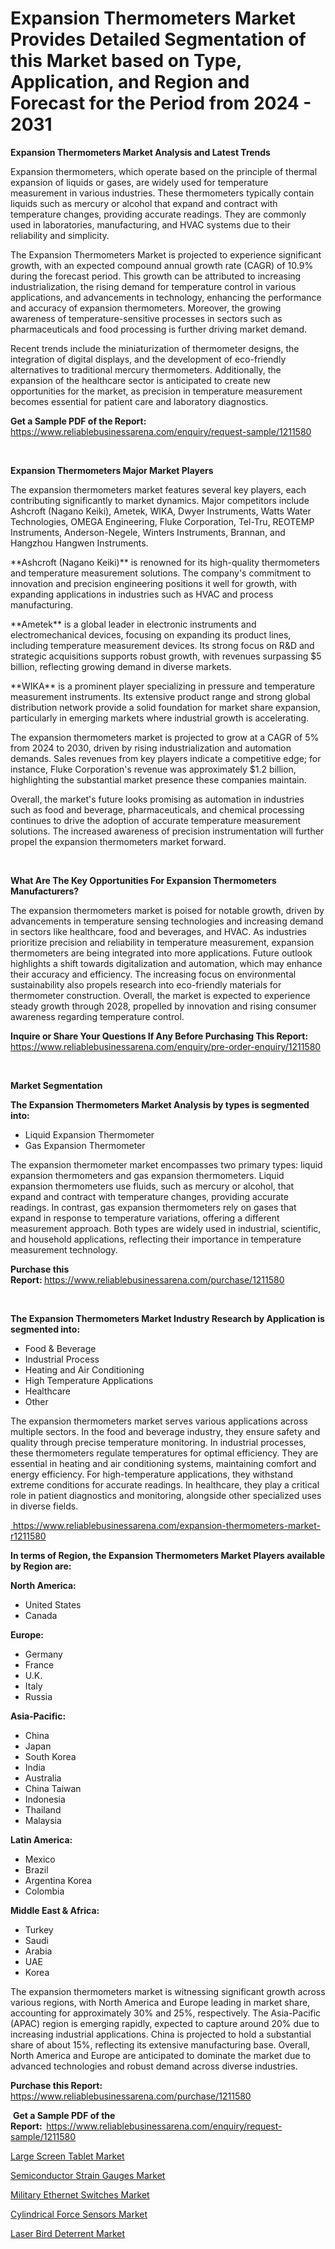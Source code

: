 <p><h1>Expansion Thermometers Market Provides Detailed Segmentation of this Market based on Type, Application, and Region and Forecast for the Period from 2024 - 2031</h1></p><p><strong>Expansion Thermometers Market Analysis and Latest Trends</strong></p>
<p><p>Expansion thermometers, which operate based on the principle of thermal expansion of liquids or gases, are widely used for temperature measurement in various industries. These thermometers typically contain liquids such as mercury or alcohol that expand and contract with temperature changes, providing accurate readings. They are commonly used in laboratories, manufacturing, and HVAC systems due to their reliability and simplicity.</p><p>The Expansion Thermometers Market is projected to experience significant growth, with an expected compound annual growth rate (CAGR) of 10.9% during the forecast period. This growth can be attributed to increasing industrialization, the rising demand for temperature control in various applications, and advancements in technology, enhancing the performance and accuracy of expansion thermometers. Moreover, the growing awareness of temperature-sensitive processes in sectors such as pharmaceuticals and food processing is further driving market demand.</p><p>Recent trends include the miniaturization of thermometer designs, the integration of digital displays, and the development of eco-friendly alternatives to traditional mercury thermometers. Additionally, the expansion of the healthcare sector is anticipated to create new opportunities for the market, as precision in temperature measurement becomes essential for patient care and laboratory diagnostics.</p></p>
<p><strong>Get a Sample PDF of the Report:&nbsp;</strong> <a href="https://www.reliablebusinessarena.com/enquiry/request-sample/1211580?utm_campaign=1282&utm_medium=2&utm_source=Github&utm_content=ia&utm_term=05102024&utm_id=expansion-thermometers">https://www.reliablebusinessarena.com/enquiry/request-sample/1211580</a></p>
<p>&nbsp;</p>
<p><strong>Expansion Thermometers Major Market Players</strong></p>
<p><p>The expansion thermometers market features several key players, each contributing significantly to market dynamics. Major competitors include Ashcroft (Nagano Keiki), Ametek, WIKA, Dwyer Instruments, Watts Water Technologies, OMEGA Engineering, Fluke Corporation, Tel-Tru, REOTEMP Instruments, Anderson-Negele, Winters Instruments, Brannan, and Hangzhou Hangwen Instruments.</p><p>**Ashcroft (Nagano Keiki)** is renowned for its high-quality thermometers and temperature measurement solutions. The company's commitment to innovation and precision engineering positions it well for growth, with expanding applications in industries such as HVAC and process manufacturing.</p><p>**Ametek** is a global leader in electronic instruments and electromechanical devices, focusing on expanding its product lines, including temperature measurement devices. Its strong focus on R&D and strategic acquisitions supports robust growth, with revenues surpassing $5 billion, reflecting growing demand in diverse markets.</p><p>**WIKA** is a prominent player specializing in pressure and temperature measurement instruments. Its extensive product range and strong global distribution network provide a solid foundation for market share expansion, particularly in emerging markets where industrial growth is accelerating.</p><p>The expansion thermometers market is projected to grow at a CAGR of 5% from 2024 to 2030, driven by rising industrialization and automation demands. Sales revenues from key players indicate a competitive edge; for instance, Fluke Corporation's revenue was approximately $1.2 billion, highlighting the substantial market presence these companies maintain.</p><p>Overall, the market's future looks promising as automation in industries such as food and beverage, pharmaceuticals, and chemical processing continues to drive the adoption of accurate temperature measurement solutions. The increased awareness of precision instrumentation will further propel the expansion thermometers market forward.</p></p>
<p>&nbsp;</p>
<p><strong>What Are The Key Opportunities For Expansion Thermometers Manufacturers?</strong></p>
<p><p>The expansion thermometers market is poised for notable growth, driven by advancements in temperature sensing technologies and increasing demand in sectors like healthcare, food and beverages, and HVAC. As industries prioritize precision and reliability in temperature measurement, expansion thermometers are being integrated into more applications. Future outlook highlights a shift towards digitalization and automation, which may enhance their accuracy and efficiency. The increasing focus on environmental sustainability also propels research into eco-friendly materials for thermometer construction. Overall, the market is expected to experience steady growth through 2028, propelled by innovation and rising consumer awareness regarding temperature control.</p></p>
<p><strong>Inquire or Share Your Questions If Any Before Purchasing This Report:</strong> <a href="https://www.reliablebusinessarena.com/enquiry/pre-order-enquiry/1211580?utm_campaign=1282&utm_medium=2&utm_source=Github&utm_content=ia&utm_term=05102024&utm_id=expansion-thermometers">https://www.reliablebusinessarena.com/enquiry/pre-order-enquiry/1211580</a></p>
<p>&nbsp;</p>
<p><strong>Market Segmentation</strong></p>
<p><strong>The Expansion Thermometers Market Analysis by types is segmented into:</strong></p>
<p><ul><li>Liquid Expansion Thermometer</li><li>Gas Expansion Thermometer</li></ul></p>
<p><p>The expansion thermometer market encompasses two primary types: liquid expansion thermometers and gas expansion thermometers. Liquid expansion thermometers use fluids, such as mercury or alcohol, that expand and contract with temperature changes, providing accurate readings. In contrast, gas expansion thermometers rely on gases that expand in response to temperature variations, offering a different measurement approach. Both types are widely used in industrial, scientific, and household applications, reflecting their importance in temperature measurement technology.</p></p>
<p><strong>Purchase this Report:&nbsp;</strong><a href="https://www.reliablebusinessarena.com/purchase/1211580?utm_campaign=1282&utm_medium=2&utm_source=Github&utm_content=ia&utm_term=05102024&utm_id=expansion-thermometers">https://www.reliablebusinessarena.com/purchase/1211580</a></p>
<p>&nbsp;</p>
<p><strong>The Expansion Thermometers Market Industry Research by Application is segmented into:</strong></p>
<p><ul><li>Food & Beverage</li><li>Industrial Process</li><li>Heating and Air Conditioning</li><li>High Temperature Applications</li><li>Healthcare</li><li>Other</li></ul></p>
<p><p>The expansion thermometers market serves various applications across multiple sectors. In the food and beverage industry, they ensure safety and quality through precise temperature monitoring. In industrial processes, these thermometers regulate temperatures for optimal efficiency. They are essential in heating and air conditioning systems, maintaining comfort and energy efficiency. For high-temperature applications, they withstand extreme conditions for accurate readings. In healthcare, they play a critical role in patient diagnostics and monitoring, alongside other specialized uses in diverse fields.</p></p>
<p><a href="https://www.reliablebusinessarena.com/expansion-thermometers-market-r1211580?utm_campaign=1282&utm_medium=2&utm_source=Github&utm_content=ia&utm_term=05102024&utm_id=expansion-thermometers">&nbsp;https://www.reliablebusinessarena.com/expansion-thermometers-market-r1211580</a></p>
<p><strong>In terms of Region, the Expansion Thermometers Market Players available by Region are:</strong></p>
<p>
    <p> <strong> North America: </strong>
        <ul>
            <li>United States</li>
            <li>Canada</li>
        </ul>
        </p> 
    <p> <strong> Europe: </strong>
        <ul>
            <li>Germany</li>
            <li>France</li>
            <li>U.K.</li>
            <li>Italy</li>
            <li>Russia</li>
        </ul>
        </p> 
    <p> <strong> Asia-Pacific: </strong>
        <ul>
            <li>China</li>
            <li>Japan</li>
            <li>South Korea</li>
            <li>India</li>
            <li>Australia</li>
            <li>China Taiwan</li>
            <li>Indonesia</li>
            <li>Thailand</li>
            <li>Malaysia</li>
        </ul>
        </p> 
    <p> <strong> Latin America: </strong>
        <ul>
            <li>Mexico</li>
            <li>Brazil</li>
            <li>Argentina Korea</li>
            <li>Colombia</li>
        </ul>
        </p> 
    <p> <strong> Middle East & Africa: </strong>
        <ul>
            <li>Turkey</li>
            <li>Saudi</li>
            <li>Arabia</li>
            <li>UAE</li>
            <li>Korea</li>
        </ul>
    </p>
    </p>
<p><p>The expansion thermometers market is witnessing significant growth across various regions, with North America and Europe leading in market share, accounting for approximately 30% and 25%, respectively. The Asia-Pacific (APAC) region is emerging rapidly, expected to capture around 20% due to increasing industrial applications. China is projected to hold a substantial share of about 15%, reflecting its extensive manufacturing base. Overall, North America and Europe are anticipated to dominate the market due to advanced technologies and robust demand across diverse industries.</p></p>
<p><strong>Purchase this Report: </strong><a href="https://www.reliablebusinessarena.com/purchase/1211580?utm_campaign=1282&utm_medium=2&utm_source=Github&utm_content=ia&utm_term=05102024&utm_id=expansion-thermometers">https://www.reliablebusinessarena.com/purchase/1211580</a></p>
<p>&nbsp;<strong>Get a Sample PDF of the Report:&nbsp;&nbsp;</strong><a href="https://www.reliablebusinessarena.com/enquiry/request-sample/1211580?utm_campaign=1282&utm_medium=2&utm_source=Github&utm_content=ia&utm_term=05102024&utm_id=expansion-thermometers">https://www.reliablebusinessarena.com/enquiry/request-sample/1211580</a></p>
<p><strong></strong></p>
<p><p><a href="https://github.com/napierswinnyfg/Market-Research-Report-List-1/blob/main/large-screen-tablet-market.md?utm_campaign=1282&utm_medium=2&utm_source=Github&utm_content=ia&utm_term=05102024&utm_id=expansion-thermometers">Large Screen Tablet Market</a></p><p><a href="https://issuu.com/reportprime-2/docs/semiconductor-strain-gauges-market-_c57b23ed52f61e?utm_campaign=1282&utm_medium=2&utm_source=Github&utm_content=ia&utm_term=05102024&utm_id=expansion-thermometers">Semiconductor Strain Gauges Market</a></p><p><a href="https://www.linkedin.com/pulse/top-trends-transforming-military-ethernet-switches-market-w4t2f?utm_campaign=1282&utm_medium=2&utm_source=Github&utm_content=ia&utm_term=05102024&utm_id=expansion-thermometers">Military Ethernet Switches Market</a></p><p><a href="https://issuu.com/reportprime-2/docs/cylindrical-force-sensors-market-si_b78edfa1878ed6?utm_campaign=1282&utm_medium=2&utm_source=Github&utm_content=ia&utm_term=05102024&utm_id=expansion-thermometers">Cylindrical Force Sensors Market</a></p><p><a href="https://www.linkedin.com/pulse/laser-bird-deterrent-market-forecasts-trends-impact-68adc?utm_campaign=1282&utm_medium=2&utm_source=Github&utm_content=ia&utm_term=05102024&utm_id=expansion-thermometers">Laser Bird Deterrent Market</a></p></p>
